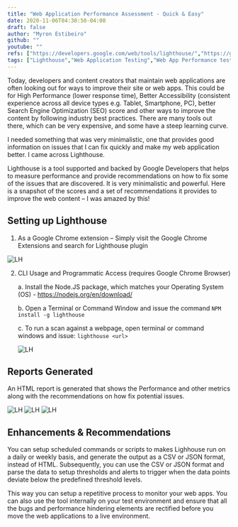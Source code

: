 ```yaml
---
title: "Web Application Performance Assessment - Quick & Easy"
date: 2020-11-06T04:30:50-04:00
draft: false
author: "Myron Estibeiro"
github: ""
youtube: ""
refs: ["https://developers.google.com/web/tools/lighthouse/","https://github.com/GoogleChrome/lighthouse"]
tags: ["Lighthouse","Web Application Testing","Web App Performance testing"]
---
```

Today, developers and content creators that maintain web applications are often looking out for ways to improve their site or web apps. This could be for High Performance (lower response time), Better Accessibility (consistent experience across all device types e.g. Tablet, Smartphone, PC), better Search Engine Optimization (SEO) score and other ways to improve the content by following industry best practices. There are many tools out there, which can be very expensive, and some have a steep learning curve.

I needed something that was very minimalistic, one that provides good information on issues that I can fix quickly and make my web application better. I came across Lighthouse.

Lighthouse is a tool supported and backed by Google Developers that helps to measure performance and provide recommendations on how to fix some of the issues that are discovered. It is very minimalistic and powerful. Here is a snapshot of the scores and a set of recommendations it provides to improve the web content – I was amazed by this!

## Setting up Lighthouse
1.	As a Google Chrome extension – Simply visit the Google Chrome Extensions and search for Lighthouse plugin 

![LH](/lighthouse_extension.PNG#center)

2.	CLI Usage and Programmatic Access (requires Google Chrome Browser)

    a.	Install the Node.JS  package, which matches your Operating System (OS) - https://nodejs.org/en/download/

    b.	Open a Terminal or Command Window and issue the command ``` NPM install -g lighthouse ```

    c.	To run a scan against a webpage, open terminal or command windows and issue: ```lighthouse <url>```

    ![LH](/lighthouse_cmd1.PNG#center)

## Reports Generated
An HTML report is generated that shows the Performance and other metrics along with the recommendations on how fix potential issues.

![LH](/lighthouseresults.PNG#center) ![LH](/lighthouse_opportunities.PNG#center) 
![LH](/lighthouse_best_practices.PNG#center)


## Enhancements & Recommendations
You can setup scheduled commands or scripts to makes Lighhouse run on a daily or weekly basis, and generate the output as a CSV or JSON format, instead of HTML. Subsequently, you can use the CSV or JSON format and parse the data to setup thresholds and alerts to trigger when the data points deviate below the predefined threshold levels. 

This way you can setup a repetitive process to monitor your web apps. You can also use the tool internally on your test environment and ensure that all the bugs and performance hindering elements are rectified before you move the web applications to a live environment.